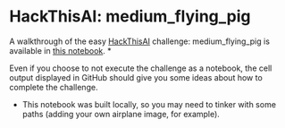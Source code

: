 # HackThisAI: medium_flying_pig

A walkthrough of the easy [HackThisAI](https://github.com/JosephTLucas/HackThisAI) challenge: medium_flying_pig is available in [this notebook](https://github.com/JosephTLucas/HackThisAI/blob/main/walkthrough_flying_pig.ipynb). * 

Even if you choose to not execute the challenge as a notebook, the cell output displayed in GitHub should give you some ideas about how to complete the challenge.

* This notebook was built locally, so you may need to tinker with some paths (adding your own airplane image, for example).
